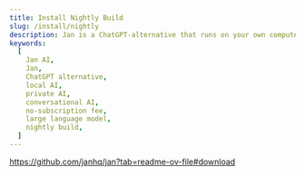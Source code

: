 ```yaml
---
title: Install Nightly Build
slug: /install/nightly
description: Jan is a ChatGPT-alternative that runs on your own computer, with a local API server.
keywords:
  [
    Jan AI,
    Jan,
    ChatGPT alternative,
    local AI,
    private AI,
    conversational AI,
    no-subscription fee,
    large language model,
    nightly build,
  ]
---
```


https://github.com/janhq/jan?tab=readme-ov-file#download